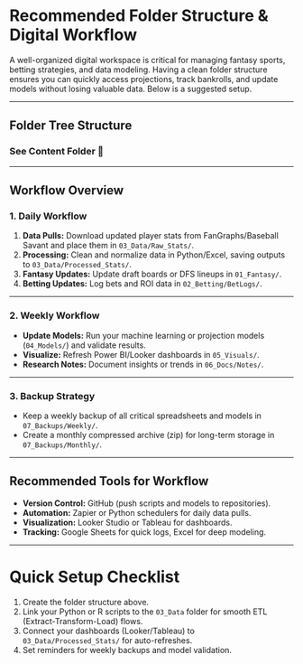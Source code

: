 # Recommended Folder Structure & Digital Workflow

A well-organized digital workspace is critical for managing fantasy sports, betting strategies, and data modeling. Having a clean folder structure ensures you can quickly access projections, track bankrolls, and update models without losing valuable data. Below is a suggested setup.


---

## Folder Tree Structure
### See Content Folder 📂 
---

## Workflow Overview

### **1. Daily Workflow**
1. **Data Pulls:** Download updated player stats from FanGraphs/Baseball Savant and place them in `03_Data/Raw_Stats/`.
2. **Processing:** Clean and normalize data in Python/Excel, saving outputs to `03_Data/Processed_Stats/`.
3. **Fantasy Updates:** Update draft boards or DFS lineups in `01_Fantasy/`.
4. **Betting Updates:** Log bets and ROI data in `02_Betting/BetLogs/`.

---

### **2. Weekly Workflow**
- **Update Models:** Run your machine learning or projection models (`04_Models/`) and validate results.
- **Visualize:** Refresh Power BI/Looker dashboards in `05_Visuals/`.
- **Research Notes:** Document insights or trends in `06_Docs/Notes/`.

---

### **3. Backup Strategy**
- Keep a weekly backup of all critical spreadsheets and models in `07_Backups/Weekly/`.
- Create a monthly compressed archive (zip) for long-term storage in `07_Backups/Monthly/`.

---

## Recommended Tools for Workflow
- **Version Control:** GitHub (push scripts and models to repositories).
- **Automation:** Zapier or Python schedulers for daily data pulls.
- **Visualization:** Looker Studio or Tableau for dashboards.
- **Tracking:** Google Sheets for quick logs, Excel for deep modeling.

---

# Quick Setup Checklist
1. Create the folder structure above.
2. Link your Python or R scripts to the `03_Data` folder for smooth ETL (Extract-Transform-Load) flows.
3. Connect your dashboards (Looker/Tableau) to `03_Data/Processed_Stats/` for auto-refreshes.
4. Set reminders for weekly backups and model validation.
